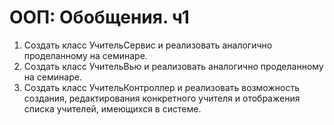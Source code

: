 # ООП: Обобщения. ч1
1. Создать класс УчительСервис и реализовать аналогично проделанному на семинаре.
2. Создать класс УчительВью и реализовать аналогично проделанному на семинаре.
3. Создать класс УчительКонтроллер и реализовать возможность создания, редактирования 
   конкретного учителя и отображения списка учителей, имеющихся в системе. 